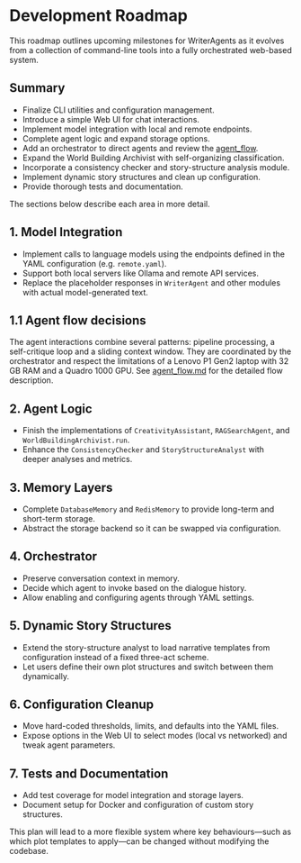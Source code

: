 # Development Roadmap

This roadmap outlines upcoming milestones for WriterAgents as it evolves from a collection of command-line tools into a fully orchestrated web-based system.

## Summary

- Finalize CLI utilities and configuration management.
- Introduce a simple Web UI for chat interactions.
- Implement model integration with local and remote endpoints.
- Complete agent logic and expand storage options.
- Add an orchestrator to direct agents and review the [agent_flow](agent_flow.md).
- Expand the World Building Archivist with self-organizing classification.
- Incorporate a consistency checker and story-structure analysis module.
- Implement dynamic story structures and clean up configuration.
- Provide thorough tests and documentation.

The sections below describe each area in more detail.
## 1. Model Integration
- Implement calls to language models using the endpoints defined in the YAML configuration (e.g. `remote.yaml`).
- Support both local servers like Ollama and remote API services.
- Replace the placeholder responses in `WriterAgent` and other modules with actual model-generated text.

## 1.1 Agent flow decisions
The agent interactions combine several patterns: pipeline processing, a self-critique loop and a sliding context window. They are coordinated by the orchestrator and respect the limitations of a Lenovo P1 Gen2 laptop with 32 GB RAM and a Quadro 1000 GPU. See [agent_flow.md](agent_flow.md) for the detailed flow description.

## 2. Agent Logic
- Finish the implementations of `CreativityAssistant`, `RAGSearchAgent`, and `WorldBuildingArchivist.run`.
- Enhance the `ConsistencyChecker` and `StoryStructureAnalyst` with deeper analyses and metrics.

## 3. Memory Layers
- Complete `DatabaseMemory` and `RedisMemory` to provide long-term and short-term storage.
- Abstract the storage backend so it can be swapped via configuration.

## 4. Orchestrator
- Preserve conversation context in memory.
- Decide which agent to invoke based on the dialogue history.
- Allow enabling and configuring agents through YAML settings.

## 5. Dynamic Story Structures
- Extend the story-structure analyst to load narrative templates from configuration instead of a fixed three-act scheme.
- Let users define their own plot structures and switch between them dynamically.

## 6. Configuration Cleanup
- Move hard-coded thresholds, limits, and defaults into the YAML files.
- Expose options in the Web UI to select modes (local vs networked) and tweak agent parameters.

## 7. Tests and Documentation
- Add test coverage for model integration and storage layers.
- Document setup for Docker and configuration of custom story structures.

This plan will lead to a more flexible system where key behaviours—such as which plot templates to apply—can be changed without modifying the codebase.
